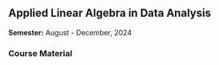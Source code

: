 ## Applied Linear Algebra in Data Analysis

**Semester:** August - December, 2024

### Course Material
